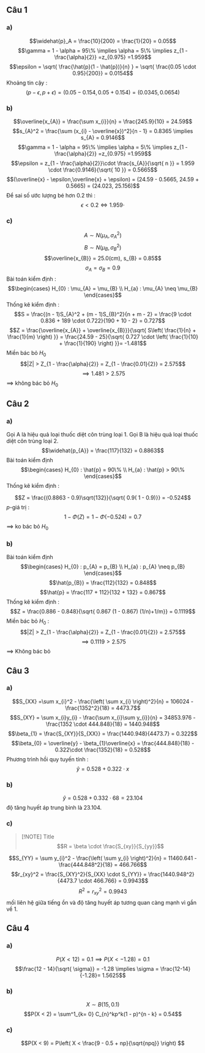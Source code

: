 ## Câu 1
### a)

$$\widehat{p}_A = \frac{10}{200} = \frac{1}{20} = 0.05$$
$$\gamma = 1 - \alpha = 95\% \implies \alpha = 5\% \implies z_{1 - \frac{\alpha}{2}} =z_{0.975} =1.959$$
$$\epsilon = \sqrt{ \frac{\hat{p}(1 - \hat{p})}{n} } = \sqrt{ \frac{0.05 \cdot 0.95}{200}} = 0.0154$$
Khoảng tin cậy :
$$(p - \epsilon, p + \epsilon) = (0.05 - 0.154, 0.05 + 0.154) = (0.0345, 0.0654)$$
### b)
$$\overline{x_{A}} = \frac{\sum x_{i}}{n} = \frac{245.9}{10} = 24.59$$
$$s_{A}^2 = \frac{\sum (x_{i} - \overline{x})^2}{n - 1} = 0.8365 \implies s_{A} = 0.9146$$
$$\gamma = 1 - \alpha = 95\% \implies \alpha = 5\% \implies z_{1 - \frac{\alpha}{2}} =z_{0.975} =1.959$$
$$\epsilon = z_{1 - \frac{\alpha}{2}}\cdot \frac{s_{A}}{\sqrt{ n }} = 1.959 \cdot \frac{0.9146}{\sqrt{ 10 }} = 0.5665$$
$$(\overline{x} - \epsilon,\overline{x} + \epsilon) = (24.59 - 0.5665, 24.59 + 0.5665) = (24.023, 25.156)$$
Để sai số ước lượng bé hơn $0.2$ thì :
$$\epsilon < 0.2 \Leftrightarrow 1.959\cdot $$

### c)
$$A \sim N(\mu_{A}, \sigma^2_{A})$$
$$B \sim N(\mu_{B}, \sigma^2_{B})$$
$$\overline{x_{B}} = 25.0(cm), s_{B} = 0.85$$
$$\sigma_{A} = \sigma_{B} = 0.9$$
Bài toán kiểm định :
$$\begin{cases}
H_{0} : \mu_{A} = \mu_{B} \\
H_{a} : \mu_{A} \neq \mu_{B}
\end{cases}$$
Thống kê kiểm định :
$$S = \frac{(n - 1)S_{A}^2 + (m - 1)S_{B}^2}{n + m - 2} = \frac{9 \cdot 0.836 + 189 \cdot 0.722}{190 + 10 - 2} = 0.727$$
$$Z = \frac{\overline{x_{A}} + \overline{x_{B}}}{\sqrt{ S\left( \frac{1}{n} + \frac{1}{m} \right) }} = \frac{24.59 - 25}{\sqrt{ 0.727 \cdot \left( \frac{1}{10} + \frac{1}{190} \right) }}= -1.481$$
Miền bác bỏ $H_0$
$$|Z| > Z_{1 - \frac{\alpha}{2}} = Z_{1 - \frac{0.01}{2}} = 2.575$$
$$\implies 1.481 > 2.575$$
$\implies$ không bác bỏ $H_0$
## Câu 2
### a)
Gọi A là hiệu quả loại thuốc diệt côn trùng loại 1.
Gọi B là hiệu quả loại thuốc diệt côn trùng loại 2.
$$\widehat{p_{A}} = \frac{117}{132} = 0.8863$$
Bài toán kiểm định 
$$\begin{cases}
 H_{0} : \hat{p} = 90\% \\
H_{a} : \hat{p} > 90\%
\end{cases}$$
Thống kê kiểm định : 

$$Z = \frac{(0.8863 - 0.9)\sqrt{132}}{\sqrt{ 0.9( 1 - 0.9)}} = -0.524$$
$p$-giá trị : 
$$1 - \Phi(Z) = 1 - \Phi(-0.524) = 0.7$$
$\implies$ ko bác bỏ $H_0$
### b)
Bài toán kiểm định 
$$\begin{cases}
H_{0} : p_{A} = p_{B} \\
H_{a} : p_{A} \neq p_{B}
\end{cases}$$
$$\hat{p_{B}} = \frac{112}{132} = 0.848$$
$$\hat{p} = \frac{117 + 112}{132 + 132} = 0.867$$
Thống kê kiểm định :
$$Z = \frac{0.886 - 0.848}{\sqrt{ 0.867 (1 - 0.867) (1/n)+1/m}} = 0.1119$$
Miền bác bỏ $H_0$ :
$$|Z| > Z_{1 - \frac{\alpha}{2}} = Z_{1 - \frac{0.01}{2}} = 2.575$$
$$\implies 0.1119 > 2.575$$
$\implies$ Không bác bỏ 
## Câu 3
### a)
$$S_{XX} =\sum x_{i}^2 - \frac{\left( \sum x_{i} \right)^2}{n} =   106024 - \frac{1352^2}{18} = 4473.7$$
$$S_{XY} = \sum x_{i}y_{i} - \frac{\sum x_{i}\sum y_{i}}{n} = 34853.976 - \frac{1352 \cdot 444.848}{18} = 1440.948$$
$$\beta_{1} = \frac{S_{XY}}{S_{XX}} = \frac{1440.948}{4473.7} = 0.322$$
$$\beta_{0} = \overline{y} - \beta_{1}\overline{x} = \frac{444.848}{18} - 0.322\cdot \frac{1352}{18} = 0.528$$
Phương trình hồi quy tuyến tính :
$$\hat{y} = 0.528 + 0.322 \cdot x$$
### b)
$$\hat{y} = 0.528 + 0.332 \cdot 68 = 23.104$$
độ tăng huyết áp trung bình là $23.104$.
### c)

> [!NOTE] Title
> $$R = \beta \cdot \frac{S_{xy}}{S_{yy}}$$

$$S_{YY} = \sum y_{i}^2 - \frac{\left( \sum y_{i} \right)^2}{n} = 11460.641 - \frac{444.848^2}{18} = 466.766$$
$$r_{xy}^2 = \frac{S_{XY}^2}{S_{XX} \cdot S_{YY}} = \frac{1440.948^2}{4473.7 \cdot 466.766} = 0.9943$$
$$R^2 = r_{xy}^2 = 0.9943$$
mối liên hệ giữa tiếng ồn và độ tăng huyết áp tương quan càng mạnh vì gần về 1.
## Câu 4
### a)

$$P(X < 12) = 0.1 \implies P(X < -1.28) = 0.1$$
$$\frac{12 - 14}{\sqrt{ \sigma}} = -1.28 \implies \sigma = \frac{12-14}{-1.28}= 1.5625$$
### b)
$$X \sim B(15, 0.1)$$
$$P(X < 2) = \sum^1_{k= 0} C_{n}^kp^k(1 - p)^{n - k} = 0.54$$
### c)
$$P(X < 9) = P\left( X < \frac{9 - 0.5 + np}{\sqrt{npq}} \right)  $$
